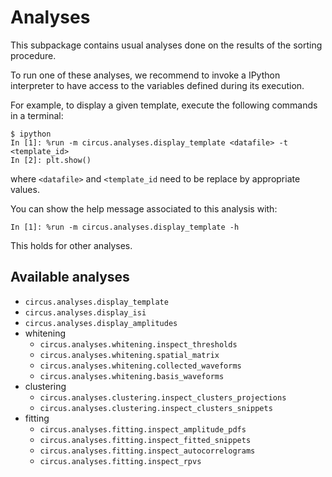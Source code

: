 # Analyses

This subpackage contains usual analyses done on the results of the sorting procedure.

To run one of these analyses, we recommend to invoke a IPython interpreter to have access to the variables defined during its execution.

For example, to display a given template, execute the following commands in a terminal:
```
$ ipython
In [1]: %run -m circus.analyses.display_template <datafile> -t <template_id>
In [2]: plt.show()
```
where `<datafile>` and `<template_id` need to be replace by appropriate values.

You can show the help message associated to this analysis with:
```
In [1]: %run -m circus.analyses.display_template -h
```
This holds for other analyses.


## Available analyses

- `circus.analyses.display_template`
- `circus.analyses.display_isi`
- `circus.analyses.display_amplitudes`
- whitening
  - `circus.analyses.whitening.inspect_thresholds`
  - `circus.analyses.whitening.spatial_matrix`
  - `circus.analyses.whitening.collected_waveforms`
  - `circus.analyses.whitening.basis_waveforms`
- clustering
  - `circus.analyses.clustering.inspect_clusters_projections`
  - `circus.analyses.clustering.inspect_clusters_snippets`
- fitting
  - `circus.analyses.fitting.inspect_amplitude_pdfs`
  - `circus.analyses.fitting.inspect_fitted_snippets`
  - `circus.analyses.fitting.inspect_autocorrelograms`
  - `circus.analyses.fitting.inspect_rpvs`
